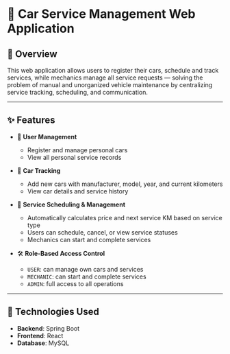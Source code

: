 # 🚗 Car Service Management Web Application

## 📌 Overview  
This web application allows users to register their cars, schedule and track services, while mechanics manage all service requests — solving the problem of manual and unorganized vehicle maintenance by centralizing service tracking, scheduling, and communication.

---

## ✨ Features

- 👤 **User Management**  
  - Register and manage personal cars  
  - View all personal service records  

- 🚗 **Car Tracking**  
  - Add new cars with manufacturer, model, year, and current kilometers  
  - View car details and service history  

- 🔧 **Service Scheduling & Management**  
  - Automatically calculates price and next service KM based on service type  
  - Users can schedule, cancel, or view service statuses  
  - Mechanics can start and complete services  

- 🛠️ **Role-Based Access Control**  
  - `USER`: can manage own cars and services  
  - `MECHANIC`: can start and complete services  
  - `ADMIN`: full access to all operations

 ---
 
  ## 🧱 Technologies Used
  - **Backend**: Spring Boot
  - **Frontend**: React
  - **Database**: MySQL
